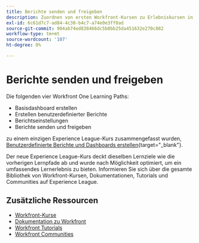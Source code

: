 ```yaml
---
title: Berichte senden und freigeben
description: Zuordnen von ersten Workfront-Kursen zu Erlebniskursen in Liga-Kursen
exl-id: 6c61d7c7-ad84-4c30-b4c7-a74e0e3ff0ad
source-git-commit: 904ab74ed838466dc5b0bb25da451632e270c882
workflow-type: tm+mt
source-wordcount: '107'
ht-degree: 0%

---
```


# Berichte senden und freigeben

Die folgenden vier Workfront One Learning Paths:

* Basisdashboard erstellen
* Erstellen benutzerdefinierter Berichte
* Berichtseinstellungen
* Berichte senden und freigeben

zu einem einzigen Experience League-Kurs zusammengefasst wurden, [Benutzerdefinierte Berichte und Dashboards erstellen](https://experienceleague.adobe.com/?recommended=Workfront-U-1-2022.3.reporting){target="_blank"}.

Der neue Experience League-Kurs deckt dieselben Lernziele wie die vorherigen Lernpfade ab und wurde nach Möglichkeit optimiert, um ein umfassendes Lernerlebnis zu bieten.  Informieren Sie sich über die gesamte Bibliothek von Workfront-Kursen, Dokumentationen, Tutorials und Communities auf Experience League.

## Zusätzliche Ressourcen

* [Workfront-Kurse](https://experienceleague.adobe.com/?lang=en&amp;Solution=Workfront#courses)
* [Dokumentation zu Workfront](https://experienceleague.adobe.com/docs/workfront.html)
* [Workfront Tutorials](https://experienceleague.adobe.com/docs/workfront-learn/tutorials-workfront/home.html)
* [Workfront Communities](https://experienceleaguecommunities.adobe.com/t5/workfront/ct-p/workfront)
